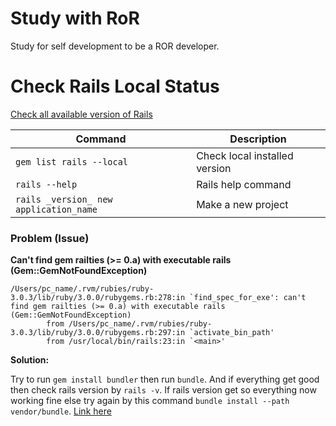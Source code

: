 # Study with RoR
Study for self development to be a ROR developer.

# Check Rails Local Status

[Check all available version of Rails](https://rubygems.org/gems/rails/versions)

| Command | Description |
| ------ | ------ |
| `gem list rails --local` | Check local installed version |
| `rails --help` | Rails help command |
| `rails _version_ new application_name` | Make a new project |
 

### Problem (Issue)

**Can't find gem railties (>= 0.a) with executable rails (Gem::GemNotFoundException)**
```
/Users/pc_name/.rvm/rubies/ruby-3.0.3/lib/ruby/3.0.0/rubygems.rb:278:in `find_spec_for_exe': can't find gem railties (>= 0.a) with executable rails (Gem::GemNotFoundException)
        from /Users/pc_name/.rvm/rubies/ruby-3.0.3/lib/ruby/3.0.0/rubygems.rb:297:in `activate_bin_path'
        from /usr/local/bin/rails:23:in `<main>'
```

**Solution:**

Try to run `gem install bundler` then run `bundle`. And if everything get good then check rails version by `rails -v`. If rails version get so everything now working fine else try again by this command `bundle install --path vendor/bundle`. [Link here](https://stackoverflow.com/questions/52051122/cant-find-gem-railties-0-a-with-executable-rails-gemgemnotfoundexceptio)

